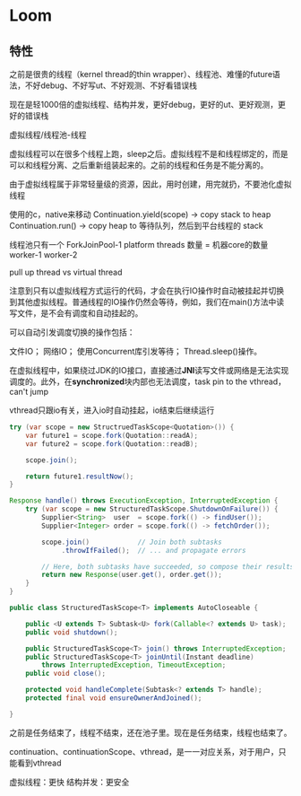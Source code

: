 # Loom

## 特性

之前是很贵的线程（kernel thread的thin wrapper）、线程池、难懂的future语法，不好debug、不好写ut、不好观测、不好看错误栈

现在是轻1000倍的虚拟线程、结构并发，更好debug，更好的ut、更好观测，更好的错误栈

虚拟线程/线程池-线程

虚拟线程可以在很多个线程上跑，sleep之后。虚拟线程不是和线程绑定的，而是可以和线程分离、之后重新组装起来的。之前的线程和任务是不能分离的。

由于虚拟线程属于非常轻量级的资源，因此，用时创建，用完就扔，不要池化虚拟线程

使用的c，native来移动
Continuation.yield(scope) -> copy stack to heap
Continuation.run() -> copy heap to 等待队列，然后到平台线程的 stack

线程池只有一个 ForkJoinPool-1
platform threads 数量 = 机器core的数量
worker-1
worker-2

pull up thread vs virtual thread


注意到只有以虚拟线程方式运行的代码，才会在执行IO操作时自动被挂起并切换到其他虚拟线程。普通线程的IO操作仍然会等待，例如，我们在main()方法中读写文件，是不会有调度和自动挂起的。

可以自动引发调度切换的操作包括：

文件IO；
网络IO；
使用Concurrent库引发等待；
Thread.sleep()操作。

在虚拟线程中，如果绕过JDK的IO接口，直接通过**JNI**读写文件或网络是无法实现调度的。此外，在**synchronized**块内部也无法调度，task pin to the vthread，can't jump

vthread只跟io有关，进入io时自动挂起，io结束后继续运行

```java
try (var scope = new StructruedTaskScope<Quotation>()) {
    var future1 = scope.fork(Quotation::readA);
    var future2 = scope.fork(Quotation::readB);

    scope.join();

    return future1.resultNow();
}

Response handle() throws ExecutionException, InterruptedException {
    try (var scope = new StructuredTaskScope.ShutdownOnFailure()) {
        Supplier<String>  user  = scope.fork(() -> findUser());
        Supplier<Integer> order = scope.fork(() -> fetchOrder());

        scope.join()            // Join both subtasks
             .throwIfFailed();  // ... and propagate errors

        // Here, both subtasks have succeeded, so compose their results
        return new Response(user.get(), order.get());
    }
}

public class StructuredTaskScope<T> implements AutoCloseable {

    public <U extends T> Subtask<U> fork(Callable<? extends U> task);
    public void shutdown();

    public StructuredTaskScope<T> join() throws InterruptedException;
    public StructuredTaskScope<T> joinUntil(Instant deadline)
        throws InterruptedException, TimeoutException;
    public void close();

    protected void handleComplete(Subtask<? extends T> handle);
    protected final void ensureOwnerAndJoined();

}
```

之前是任务结束了，线程不结束，还在池子里。现在是任务结束，线程也结束了。


continuation、continuationScope、vthread，是一一对应关系，对于用户，只能看到vthread

虚拟线程：更快
结构并发：更安全